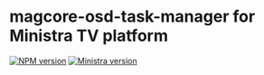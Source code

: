 # magcore-osd-task-manager for Ministra TV platform

[![NPM version](https://img.shields.io/npm/v/magcore-osd-task-manager.svg?style=flat-square)](https://www.npmjs.com/package/magcore-osd-task-manager)
[![Ministra version](https://img.shields.io/badge/Ministra-5.6.0-%23532560.svg?style=flat-square)](https://ministra.com)
